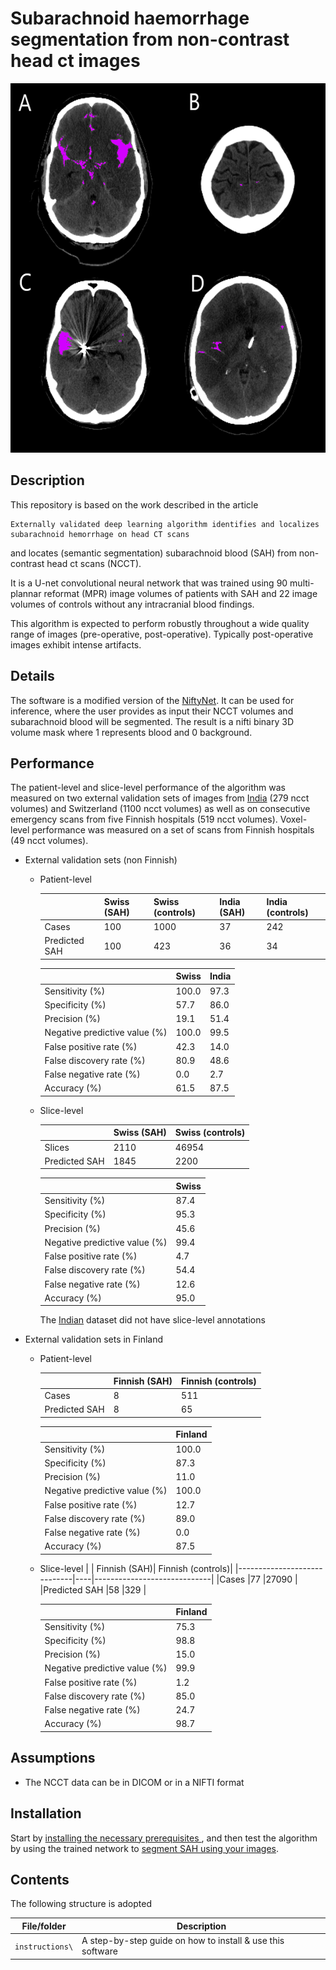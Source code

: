 # Subarachnoid haemorrhage segmentation from non-contrast head ct images

<img src="./instructions/media/demo.png" width="591px" height='591' />

## Description 
This repository is based on the work described in the article  

 ```
 Externally validated deep learning algorithm identifies and localizes subarachnoid hemorrhage on head CT scans 
``` 
and locates (semantic segmentation) subarachnoid blood (SAH) from non-contrast head ct scans (NCCT). 

It is a U-net convolutional neural network that was trained using 90 multi-plannar reformat (MPR) image volumes of patients with SAH and 22 image volumes of controls without any intracranial blood findings. 

This algorithm is expected to perform robustly throughout a wide quality range of images (pre-operative, post-operative). Typically post-operative images exhibit intense artifacts.

## Details
The software is a modified version of the [NiftyNet](https://github.com/NifTK/NiftyNet). It can be used for inference, where the user provides as input their NCCT volumes and subarachnoid blood will be segmented. The result is a nifti binary 3D volume mask where 1 represents blood and 0 background. 

 

## Performance 
The patient-level and slice-level performance of the algorithm was measured on two external validation sets of images from [India](http://headctstudy.qure.ai/#dataset) (279 ncct volumes) and Switzerland (1100 ncct volumes) as well as on consecutive emergency scans from five Finnish hospitals (519 ncct volumes). Voxel-level performance was measured on a set of scans from Finnish hospitals (49 ncct volumes).  


* External validation sets (non Finnish)

  * Patient-level

    |                             | Swiss (SAH)| Swiss (controls)|India (SAH)|India (controls)|
    |-----------------------------|------------|-----------------|-----------|----------------|
    |Cases                        |100  	     |1000  	         |37	       |242             |      
    |Predicted SAH                |100	       |423	             |36         |34              |
    
    |                             | Swiss |India|
    |-----------------------------|-------|-----|
    |Sensitivity (%)              |100.0  |97.3 |
    |Specificity (%)              |57.7	  |86.0 |
    |Precision (%)                |19.1	  |51.4 |
    |Negative predictive value (%)|100.0	|99.5 |
    |False positive rate (%)      |42.3	  |14.0 |
    |False discovery rate (%)     |80.9	  |48.6 |
    |False negative rate (%)      |0.0	  |2.7  |
    |Accuracy (%)                 |61.5	  |87.5 |


  * Slice-level

    |                             | Swiss (SAH)| Swiss (controls)|
    |-----------------------------|------------|-----------------|
    |Slices                       |2110	  	  |46954  	         |     
    |Predicted SAH                |1845		    |2200	             |
    
    |                             | Swiss 
    |-----------------------------|-------|
    |Sensitivity (%)              |87.4   |
    |Specificity (%)              |95.3	  |
    |Precision (%)                |45.6	  |
    |Negative predictive value (%)|99.4  	|
    |False positive rate (%)      |4.7	  |
    |False discovery rate (%)     |54.4	  |
    |False negative rate (%)      |12.6	  |
    |Accuracy (%)                 |95.0	  |
  
    The [Indian](http://headctstudy.qure.ai/#dataset) dataset did not have slice-level annotations
  
* External validation sets in Finland
 
  * Patient-level

    |                             | Finnish (SAH)| Finnish (controls)|
    |-----------------------------|----|-----------------------------|
    |Cases                        |8   |511   	                     |    
    |Predicted SAH                |8   |65	                         |
    
    |                             |Finland|
    |-----------------------------|-------|
    |Sensitivity (%)              |100.0  |
    |Specificity (%)              |87.3	  |
    |Precision (%)                |11.0	  |
    |Negative predictive value (%)|100.0	|
    |False positive rate (%)      |12.7	  |
    |False discovery rate (%)     |89.0	  |
    |False negative rate (%)      |0.0	  |
    |Accuracy (%)                 |87.5	  |

  * Slice-level 
    |                             | Finnish (SAH)| Finnish (controls)|
    |-----------------------------|----|-----------------------------|
    |Cases                        |77  |27090   	                   |    
    |Predicted SAH                |58  |329	                         |
    
    |                             |Finland|
    |-----------------------------|-------|
    |Sensitivity (%)              |75.3   |
    |Specificity (%)              |98.8	  |
    |Precision (%)                |15.0	  |
    |Negative predictive value (%)|99.9 	|
    |False positive rate (%)      |1.2	  |
    |False discovery rate (%)     |85.0	  |
    |False negative rate (%)      |24.7	  |
    |Accuracy (%)                 |98.7	  |
  


## Assumptions
* The NCCT data can be in DICOM or in a NIFTI format


## Installation 
Start by [installing the necessary prerequisites ](instructions/00-prerequisites.md) , and then test the algorithm by using the trained network to [segment SAH using your images](instructions/01-inference-unet.md).

## Contents
The following structure is adopted

| File/folder       | Description                                |
|-------------------|--------------------------------------------|
| `instructions\`   | A step-by-step guide on how to install & use this software |
